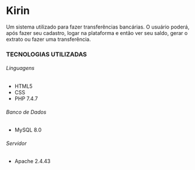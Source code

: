 # Kirin
Um sistema utilizado para fazer transferências bancárias. O usuário poderá, após fazer seu cadastro, logar na plataforma e então ver seu saldo, gerar o extrato ou fazer uma transferência.

### TECNOLOGIAS UTILIZADAS
###### Linguagens
- HTML5
- CSS
- PHP 7.4.7
###### Banco de Dados
- MySQL 8.0
###### Servidor
- Apache 2.4.43
